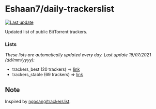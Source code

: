 
# Eshaan7/daily-trackerslist 

[![Last update](https://img.shields.io/badge/Last%20update-16/07/2021-blue.svg)](#)

Updated list of public BitTorrent trackers.

### Lists
*These lists are automatically updated every day. Last update 16/07/2021 (_dd/mm/yyyy_):*

* trackers_best (20 trackers) => [link](https://raw.githubusercontent.com/eshaan7/daily-trackerslist/master/trackers_best.txt)
* trackers_stable (69 trackers) => [link](https://raw.githubusercontent.com/eshaan7/daily-trackerslist/master/trackers_stable.txt)

## Note

Inspired by [ngosang/trackerslist](https://github.com/ngosang/trackerslist).
